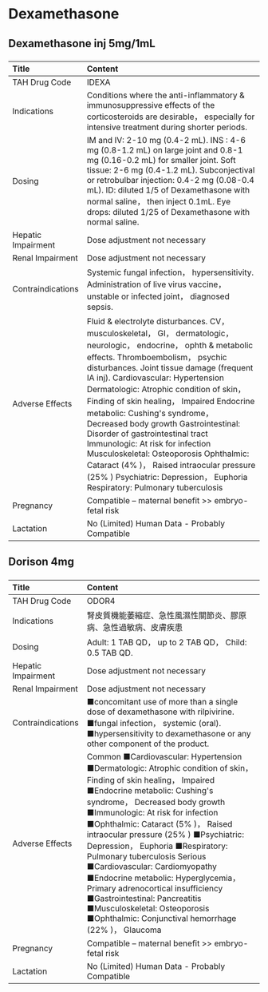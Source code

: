 # Dexamethasone

## Dexamethasone inj 5mg/1mL

##### 

| Title              | Content                                                                                                                                                                                                                                                                                                                                                                                                                                                                                                                                                                                                                                                 |
|:-------------------|:--------------------------------------------------------------------------------------------------------------------------------------------------------------------------------------------------------------------------------------------------------------------------------------------------------------------------------------------------------------------------------------------------------------------------------------------------------------------------------------------------------------------------------------------------------------------------------------------------------------------------------------------------------|
| TAH Drug Code      | IDEXA                                                                                                                                                                                                                                                                                                                                                                                                                                                                                                                                                                                                                                                   |
| Indications        | Conditions where the anti-inflammatory & immunosuppressive effects of the corticosteroids are desirable， especially for intensive treatment during shorter periods.                                                                                                                                                                                                                                                                                                                                                                                                                                                                                    |
| Dosing             | IM and IV: 2-10 mg (0.4-2 mL). INS : 4-6 mg (0.8-1.2 mL) on large joint and 0.8-1 mg (0.16-0.2 mL) for smaller joint. Soft tissue: 2-6 mg (0.4-1.2 mL). Subconjectival or retrobulbar injection: 0.4-2 mg (0.08-0.4 mL). ID: diluted 1/5 of Dexamethasone with normal saline， then inject 0.1mL. Eye drops: diluted 1/25 of Dexamethasone with normal saline.                                                                                                                                                                                                                                                                                          |
| Hepatic Impairment | Dose adjustment not necessary                                                                                                                                                                                                                                                                                                                                                                                                                                                                                                                                                                                                                           |
| Renal Impairment   | Dose adjustment not necessary                                                                                                                                                                                                                                                                                                                                                                                                                                                                                                                                                                                                                           |
| Contraindications  | Systemic fungal infection， hypersensitivity. Administration of live virus vaccine， unstable or infected joint， diagnosed sepsis.                                                                                                                                                                                                                                                                                                                                                                                                                                                                                                                     |
| Adverse Effects    | Fluid & electrolyte disturbances. CV， musculoskeletal， GI， dermatologic， neurologic， endocrine， ophth & metabolic effects. Thromboembolism， psychic disturbances. Joint tissue damage (frequent IA inj). Cardiovascular: Hypertension Dermatologic: Atrophic condition of skin， Finding of skin healing， Impaired Endocrine metabolic: Cushing's syndrome， Decreased body growth Gastrointestinal: Disorder of gastrointestinal tract Immunologic: At risk for infection Musculoskeletal: Osteoporosis Ophthalmic: Cataract (4% )， Raised intraocular pressure (25% ) Psychiatric: Depression， Euphoria Respiratory: Pulmonary tuberculosis |
| Pregnancy          | Compatible – maternal benefit >> embryo-fetal risk                                                                                                                                                                                                                                                                                                                                                                                                                                                                                                                                                                                                      |
| Lactation          | No (Limited) Human Data - Probably Compatible                                                                                                                                                                                                                                                                                                                                                                                                                                                                                                                                                                                                           |

## Dorison 4mg

##### 

| Title              | Content                                                                                                                                                                                                                                                                                                                                                                                                                                                                                                                                                                                                     |
|:-------------------|:------------------------------------------------------------------------------------------------------------------------------------------------------------------------------------------------------------------------------------------------------------------------------------------------------------------------------------------------------------------------------------------------------------------------------------------------------------------------------------------------------------------------------------------------------------------------------------------------------------|
| TAH Drug Code      | ODOR4                                                                                                                                                                                                                                                                                                                                                                                                                                                                                                                                                                                                       |
| Indications        | 腎皮質機能萎縮症、急性風濕性關節炎、膠原病、急性過敏病、皮膚疾患                                                                                                                                                                                                                                                                                                                                                                                                                                                                                                                                            |
| Dosing             | Adult: 1 TAB QD， up to 2 TAB QD， Child: 0.5 TAB QD.                                                                                                                                                                                                                                                                                                                                                                                                                                                                                                                                                       |
| Hepatic Impairment | Dose adjustment not necessary                                                                                                                                                                                                                                                                                                                                                                                                                                                                                                                                                                               |
| Renal Impairment   | Dose adjustment not necessary                                                                                                                                                                                                                                                                                                                                                                                                                                                                                                                                                                               |
| Contraindications  | ■concomitant use of more than a single dose of dexamethasone with rilpivirine. ■fungal infection， systemic (oral). ■hypersensitivity to dexamethasone or any other component of the product.                                                                                                                                                                                                                                                                                                                                                                                                               |
| Adverse Effects    | Common ■Cardiovascular: Hypertension ■Dermatologic: Atrophic condition of skin， Finding of skin healing， Impaired ■Endocrine metabolic: Cushing's syndrome， Decreased body growth ■Immunologic: At risk for infection ■Ophthalmic: Cataract (5% )， Raised intraocular pressure (25% ) ■Psychiatric: Depression， Euphoria ■Respiratory: Pulmonary tuberculosis Serious ■Cardiovascular: Cardiomyopathy ■Endocrine metabolic: Hyperglycemia， Primary adrenocortical insufficiency ■Gastrointestinal: Pancreatitis ■Musculoskeletal: Osteoporosis ■Ophthalmic: Conjunctival hemorrhage (22% )， Glaucoma |
| Pregnancy          | Compatible – maternal benefit >> embryo-fetal risk                                                                                                                                                                                                                                                                                                                                                                                                                                                                                                                                                          |
| Lactation          | No (Limited) Human Data - Probably Compatible                                                                                                                                                                                                                                                                                                                                                                                                                                                                                                                                                               |

